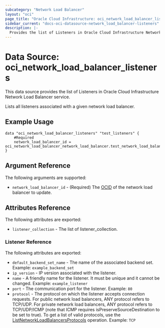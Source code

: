 ```yaml
---
subcategory: "Network Load Balancer"
layout: "oci"
page_title: "Oracle Cloud Infrastructure: oci_network_load_balancer_listeners"
sidebar_current: "docs-oci-datasource-network_load_balancer-listeners"
description: |-
  Provides the list of Listeners in Oracle Cloud Infrastructure Network Load Balancer service
---
```


# Data Source: oci_network_load_balancer_listeners
This data source provides the list of Listeners in Oracle Cloud Infrastructure Network Load Balancer service.

Lists all listeners associated with a given network load balancer.

## Example Usage

```hcl
data "oci_network_load_balancer_listeners" "test_listeners" {
	#Required
	network_load_balancer_id = oci_network_load_balancer_network_load_balancer.test_network_load_balancer.id
}
```

## Argument Reference

The following arguments are supported:

* `network_load_balancer_id` - (Required) The [OCID](https://docs.cloud.oracle.com/iaas/Content/General/Concepts/identifiers.htm) of the network load balancer to update.


## Attributes Reference

The following attributes are exported:

* `listener_collection` - The list of listener_collection.

### Listener Reference

The following attributes are exported:

* `default_backend_set_name` - The name of the associated backend set.  Example: `example_backend_set` 
* `ip_version` - IP version associated with the listener.
* `name` - A friendly name for the listener. It must be unique and it cannot be changed.  Example: `example_listener` 
* `port` - The communication port for the listener.  Example: `80` 
* `protocol` - The protocol on which the listener accepts connection requests. For public network load balancers, ANY protocol refers to TCP/UDP. For private network load balancers, ANY protocol refers to TCP/UDP/ICMP (note that ICMP requires isPreserveSourceDestination to be set to true). To get a list of valid protocols, use the [ListNetworkLoadBalancersProtocols](https://docs.cloud.oracle.com/iaas/api/#/en/NetworkLoadBalancer/20200501/networkLoadBalancerProtocol/ListNetworkLoadBalancersProtocols) operation.  Example: `TCP` 

